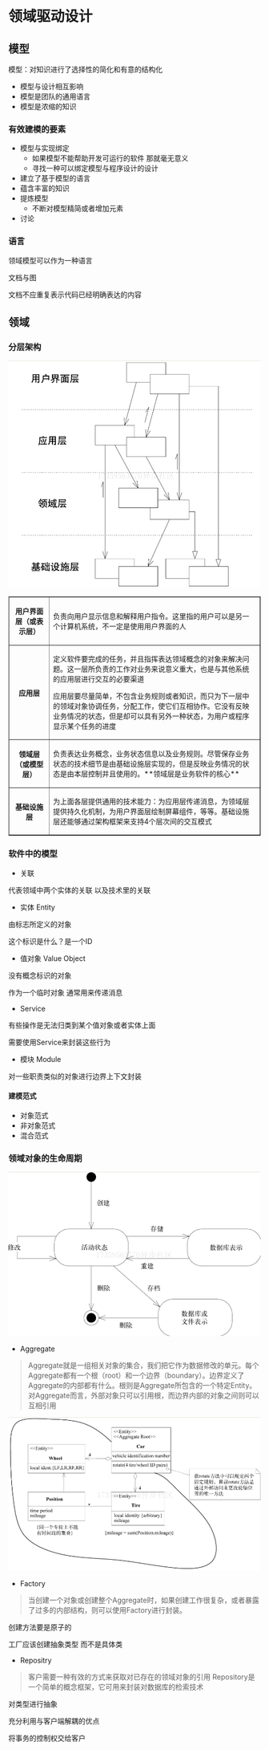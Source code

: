 # 领域驱动设计

## 模型

模型：对知识进行了选择性的简化和有意的结构化

- 模型与设计相互影响
- 模型是团队的通用语言
- 模型是浓缩的知识

### 有效建模的要素

- 模型与实现绑定
  - 如果模型不能帮助开发可运行的软件 那就毫无意义
  - 寻找一种可以绑定模型与程序设计的设计
- 建立了基于模型的语言
- 蕴含丰富的知识
- 提炼模型
  - 不断对模型精简或者增加元素
- 讨论

### 语言

领域模型可以作为一种语言

文档与图

文档不应重复表示代码已经明确表达的内容

## 领域

### 分层架构

![批注 2020-07-21 125205](/assets/批注%202020-07-21%20125205.png)

<table border="1" width="90%"> 
 <tbody> 
  <tr> 
   <th> <p><span>用户界面层（或表示层）</span></p> </th> 
   <td> <p>负责向用户显示信息和解释用户指令。这里指的用户可以是另一个计算机系统，不一定是使用用户界面的人</p> </td> 
  </tr> 
  <tr> 
   <th> <p><span>应用层</span></p> </th> 
   <td> <p>定义软件要完成的任务，并且指挥表达领域概念的对象来解决问题。这一层所负责的工作对业务来说意义重大，也是与其他系统的应用层进行交互的必要渠道</p> <p>应用层要尽量简单，不包含业务规则或者知识，而只为下一层中的领域对象协调任务，分配工作，使它们互相协作。它没有反映业务情况的状态，但是却可以具有另外一种状态，为用户或程序显示某个任务的进度</p> </td> 
  </tr> 
  <tr> 
   <th> <p><span>领域层（或模型层）</span></p> </th> 
   <td> <p>负责表达业务概念，业务状态信息以及业务规则。尽管保存业务状态的技术细节是由基础设施层实现的，但是反映业务情况的状态是由本层控制并且使用的。**<span>领域层是业务软件的核心</span><span>**</span></p> </td> 
  </tr> 
  <tr> 
   <th> <p><span>基础设施层</span></p> </th> 
   <td> <p>为上面各层提供通用的技术能力：为应用层传递消息，为领域层提供持久化机制，为用户界面层绘制屏幕组件，等等。基础设施层还能够通过架构框架来支持4个层次间的交互模式</p> </td> 
  </tr> 
 </tbody> 
</table>

### 软件中的模型

- 关联

代表领域中两个实体的关联 以及技术里的关联

- 实体 Entity

由标志所定义的对象

这个标识是什么？是一个ID

- 值对象 Value Object

没有概念标识的对象

作为一个临时对象 通常用来传递消息

- Service

有些操作是无法归类到某个值对象或者实体上面

需要使用Service来封装这些行为

- 模块 Module

对一些职责类似的对象进行边界上下文封装

#### 建模范式

- 对象范式
- 非对象范式
- 混合范式

### 领域对象的生命周期

![批注 2020-07-22 161447](/assets/批注%202020-07-22%20161447.png)

- Aggregate

>Aggregate就是一组相关对象的集合，我们把它作为数据修改的单元。每个Aggregate都有一个根（root）和一个边界（boundary）。边界定义了Aggregate的内部都有什么。根则是Aggregate所包含的一个特定Entity。对Aggregate而言，外部对象只可以引用根，而边界内部的对象之间则可以互相引用

![批注 2020-07-22 161748](/assets/批注%202020-07-22%20161748.png)

- Factory

> 当创建一个对象或创建整个Aggregate时，如果创建工作很复杂，或者暴露了过多的内部结构，则可以使用Factory进行封装。

创建方法要是原子的

工厂应该创建抽象类型 而不是具体类

- Repositry

> 客户需要一种有效的方式来获取对已存在的领域对象的引用
> Repository是一个简单的概念框架，它可用来封装对数据库的检索技术

对类型进行抽象

充分利用与客户端解耦的优点

将事务的控制权交给客户